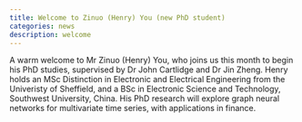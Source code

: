 ```yaml
---
title: Welcome to Zinuo (Henry) You (new PhD student)
categories: news
description: welcome
---
```

A warm welcome to Mr Zinuo (Henry) You, who joins us this month to begin his PhD studies, supervised by Dr John Cartlidge and Dr Jin Zheng. Henry holds an MSc Distinction in Electronic and Electrical Engineering from the Univeristy of Sheffield, and a BSc in Electronic Science and Technology, Southwest University, China. His PhD research will explore graph neural networks for multivariate time series, with applications in finance.
 